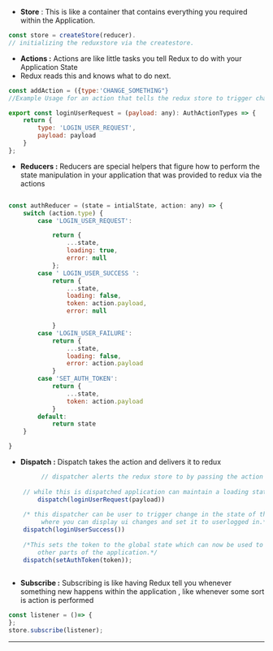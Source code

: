 - **Store** :  This is like a container that contains everything you required within the Application.

```jsx
const store = createStore(reducer).
// initializing the reduxstore via the createstore.
```

- **Actions :**  Actions are like little tasks you tell Redux to do with your Application State
- Redux reads this and knows what to do next.

```jsx
const addAction = ({type:'CHANGE_SOMETHING"}
//Example Usage for an action that tells the redux store to trigger change in state.

export const loginUserRequest = (payload: any): AuthActionTypes => {
    return {
        type: 'LOGIN_USER_REQUEST',
        payload: payload
    }
};

```

- **Reducers :** Reducers are special helpers that figure how to perform the state manipulation in your application that was provided to redux via the actions

```jsx

const authReducer = (state = intialState, action: any) => {
    switch (action.type) {
        case 'LOGIN_USER_REQUEST':

            return {
                ...state,
                loading: true,
                error: null
            };
        case ' LOGIN_USER_SUCCESS ':
            return {
                ...state,
                loading: false,
                token: action.payload,
                error: null

            }
        case 'LOGIN_USER_FAILURE':
            return {
                ...state,
                loading: false,
                error: action.payload
            }
        case 'SET_AUTH_TOKEN':
            return {
                ...state,
                token: action.payload
            }
        default:
            return state
    }

}
```

- **Dispatch :** Dispatch takes the action and delivers it to redux

```jsx
         // dispatcher alerts the redux store to by passing the action inside of the dispatcher.
	 	
	// while this is dispatched application can maintain a loading state.
        dispatch(loginUserRequest(payload))
	
	/* this dispatcher can be user to trigger change in the state of the application 
		 where you can display ui changes and set it to userlogged in.*/
	dispatch(loginUserSuccess())
	
	/*This sets the token to the global state which can now be used to unlock 
		other parts of the application.*/
	dispatch(setAuthToken(token));
	
```

- **Subscribe :** Subscribing is like having Redux tell you whenever something new happens within the application , like whenever some sort is action is performed

```jsx
const listener = ()=> {
};
store.subscribe(listener);
```

 ****
